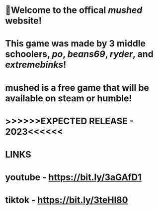#  👋**Welcome to the offical *mushed* website!**
#  **This game was made by 3 middle schoolers, _po_, _beans69_, _ryder_, and _extremebinks_!**
#  mushed is a **free** game that will be available on steam or humble!
#  >>>>>>**EXPECTED RELEASE - 2023**<<<<<<
# LINKS 
# youtube - https://bit.ly/3aGAfD1
# tiktok - https://bit.ly/3teHl80
